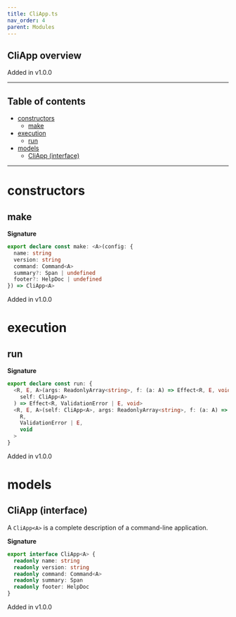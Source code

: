 ```yaml
---
title: CliApp.ts
nav_order: 4
parent: Modules
---
```


## CliApp overview

Added in v1.0.0

---

<h2 class="text-delta">Table of contents</h2>

- [constructors](#constructors)
  - [make](#make)
- [execution](#execution)
  - [run](#run)
- [models](#models)
  - [CliApp (interface)](#cliapp-interface)

---

# constructors

## make

**Signature**

```ts
export declare const make: <A>(config: {
  name: string
  version: string
  command: Command<A>
  summary?: Span | undefined
  footer?: HelpDoc | undefined
}) => CliApp<A>
```

Added in v1.0.0

# execution

## run

**Signature**

```ts
export declare const run: {
  <R, E, A>(args: ReadonlyArray<string>, f: (a: A) => Effect<R, E, void>): (
    self: CliApp<A>
  ) => Effect<R, ValidationError | E, void>
  <R, E, A>(self: CliApp<A>, args: ReadonlyArray<string>, f: (a: A) => Effect<R, E, void>): Effect<
    R,
    ValidationError | E,
    void
  >
}
```

Added in v1.0.0

# models

## CliApp (interface)

A `CliApp<A>` is a complete description of a command-line application.

**Signature**

```ts
export interface CliApp<A> {
  readonly name: string
  readonly version: string
  readonly command: Command<A>
  readonly summary: Span
  readonly footer: HelpDoc
}
```

Added in v1.0.0
